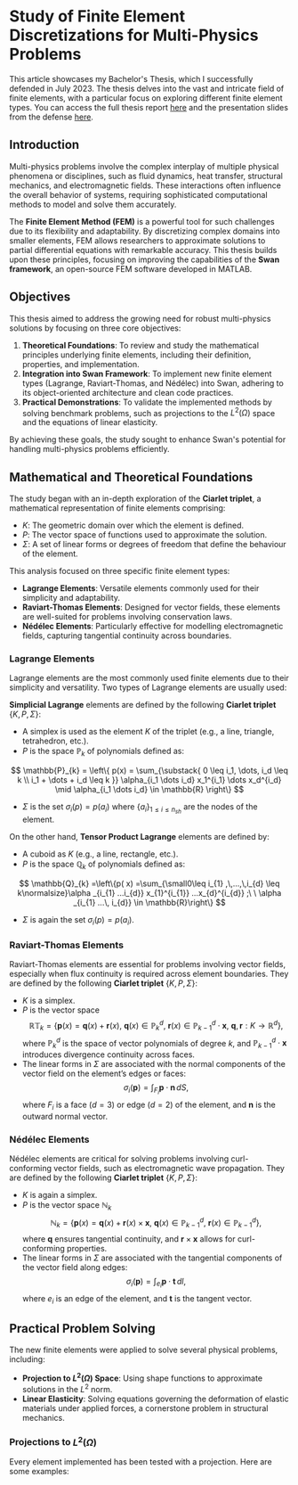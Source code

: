 # Study of Finite Element Discretizations for Multi-Physics Problems

This article showcases my Bachelor's Thesis, which I successfully defended in July 2023. The thesis delves into the vast and intricate field of finite elements, with a particular focus on exploring different finite element types. You can access the full thesis report <a href="https://drive.google.com/file/d/1o9SMY_FazIICwAvZ21dN-WPyR2CTNfkw/view?usp=drive_link" target="_blank">here</a> and the presentation slides from the defense <a href="https://drive.google.com/file/d/1Jv4S16Dv37XPFL1sw-4oiLnWr6MocGbl/view?usp=sharing" target="_blank">here</a>.

## Introduction
Multi-physics problems involve the complex interplay of multiple physical phenomena or disciplines, such as fluid dynamics, heat transfer, structural mechanics, and electromagnetic fields. These interactions often influence the overall behavior of systems, requiring sophisticated computational methods to model and solve them accurately. 

The **Finite Element Method (FEM)** is a powerful tool for such challenges due to its flexibility and adaptability. By discretizing complex domains into smaller elements, FEM allows researchers to approximate solutions to partial differential equations with remarkable accuracy. This thesis builds upon these principles, focusing on improving the capabilities of the **Swan framework**, an open-source FEM software developed in MATLAB.

## Objectives
This thesis aimed to address the growing need for robust multi-physics solutions by focusing on three core objectives:

1. **Theoretical Foundations**: To review and study the mathematical principles underlying finite elements, including their definition, properties, and implementation.
2. **Integration into Swan Framework**: To implement new finite element types (Lagrange, Raviart-Thomas, and Nédélec) into Swan, adhering to its object-oriented architecture and clean code practices.
3. **Practical Demonstrations**: To validate the implemented methods by solving benchmark problems, such as projections to the $L^2(\Omega)$ space and the equations of linear elasticity.

By achieving these goals, the study sought to enhance Swan's potential for handling multi-physics problems efficiently.

## Mathematical and Theoretical Foundations
The study began with an in-depth exploration of the **Ciarlet triplet**, a mathematical representation of finite elements comprising:
- $K$: The geometric domain over which the element is defined.
- $P$: The vector space of functions used to approximate the solution.
- $\Sigma$: A set of linear forms or degrees of freedom that define the behaviour of the element.

This analysis focused on three specific finite element types:
- **Lagrange Elements**: Versatile elements commonly used for their simplicity and adaptability.
- **Raviart-Thomas Elements**: Designed for vector fields, these elements are well-suited for problems involving conservation laws.
- **Nédélec Elements**: Particularly effective for modelling electromagnetic fields, capturing tangential continuity across boundaries.

### Lagrange Elements
Lagrange elements are the most commonly used finite elements due to their simplicity and versatility. Two types of Lagrange elements are usually used:

**Simplicial Lagrange** elements are defined by the following **Ciarlet triplet** $\{K, P, \Sigma\}$:
- A simplex is used as the element $K$ of the triplet (e.g., a line, triangle, tetrahedron, etc.).
- $P$ is the space $\mathbb{P}_{k}$ of polynomials defined as:

$$
\mathbb{P}_{k} = \left\{ p(x) = \sum_{\substack{
    0 \leq i_1, \dots, i_d \leq k \\
    i_1 + \dots + i_d \leq k
}} \alpha_{i_1 \dots i_d} x_1^{i_1} \dots x_d^{i_d} \mid \alpha_{i_1 \dots i_d} \in \mathbb{R} \right\}
$$

- $\Sigma$ is the set $\sigma_{i}(p) = p(a_{i})$ where $\{a_{i}\}_{1\leq i\leq n_{sh}}$ are the nodes of the element.

On the other hand, **Tensor Product Lagrange** elements are defined by:
- A cuboid as $K$ (e.g., a line, rectangle, etc.).
- $P$ is the space $\mathbb{Q}_{k}$ of polynomials defined as:

$$
\mathbb{Q}_{k} =\left\{p( x) =\sum_{\small0\leq i_{1} ,\,...,\,i_{d} \leq k\normalsize}\alpha _{i_{1} ...i_{d}} x_{1}^{i_{1}} ...x_{d}^{i_{d}} ;\ \ \alpha _{i_{1} ...\, i_{d}} \in \mathbb{R}\right\}
$$

- $\Sigma$ is again the set $\sigma_{i}(p) = p(a_{i})$.

### Raviart-Thomas Elements
Raviart-Thomas elements are essential for problems involving vector fields, especially when flux continuity is required across element boundaries. They are defined by the following **Ciarlet triplet** $\{K, P, \Sigma\}$:

- $K$ is a simplex.
- $P$ is the vector space
$$
  \mathbb{RT}_k = \left\{ \mathbf{p}(x) = \mathbf{q}(x) + \mathbf{r}(x), \ \mathbf{q}(x) \in \mathbb{P}_k^d, \ \mathbf{r}(x) \in \mathbb{P}_{k-1}^d \cdot \mathbf{x}, \ \mathbf{q}, \mathbf{r} : K \rightarrow \mathbb{R}^d \right\},
  $$
  where $\mathbb{P}_k^d$ is the space of vector polynomials of degree $k$, and $\mathbb{P}_{k-1}^d \cdot \mathbf{x}$ introduces divergence continuity across faces.
- The linear forms in $\Sigma$ are associated with the normal components of the vector field on the element’s edges or faces:
$$
  \sigma_i(\mathbf{p}) = \int_{F_i} \mathbf{p} \cdot \mathbf{n} \, dS,
$$
  where $F_i$ is a face ($d=3$) or edge ($d=2$) of the element, and $\mathbf{n}$ is the outward normal vector.

### Nédélec Elements
Nédélec elements are critical for solving problems involving curl-conforming vector fields, such as electromagnetic wave propagation. They are defined by the following **Ciarlet triplet** $\{K, P, \Sigma\}$:

- $K$ is again a simplex.
- $P$ is the vector space $\mathbb{N}_{k}$
$$
  \mathbb{N}_k = \left\{ \mathbf{p}(x) = \mathbf{q}(x) + \mathbf{r}(x) \times \mathbf{x}, \ \mathbf{q}(x) \in \mathbb{P}_{k-1}^d, \ \mathbf{r}(x) \in \mathbb{P}_{k-1}^d \right\},
  $$
  where $\mathbf{q}$ ensures tangential continuity, and $\mathbf{r} \times \mathbf{x}$ allows for curl-conforming properties.
- The linear forms in $\Sigma$ are associated with the tangential components of the vector field along edges:
$$
  \sigma_i(\mathbf{p}) = \int_{e_i} \mathbf{p} \cdot \mathbf{t} \, dl,
  $$
  where $e_i$ is an edge of the element, and $\mathbf{t}$ is the tangent vector.


## Practical Problem Solving
The new finite elements were applied to solve several physical problems, including:
- **Projection to $L^2(\Omega)$ Space**: Using shape functions to approximate solutions in the $L^2$ norm.
- **Linear Elasticity**: Solving equations governing the deformation of elastic materials under applied forces, a cornerstone problem in structural mechanics.

### Projections to $L^2 (\Omega)$
Every element implemented has been tested with a projection. Here are some examples: